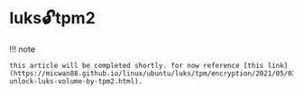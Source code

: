 # luks:unlock:tpm2

!!! note

    this article will be completed shortly. for now reference [this link](https://micwan88.github.io/linux/ubuntu/luks/tpm/encryption/2021/05/03/auto-unlock-luks-volume-by-tpm2.html).